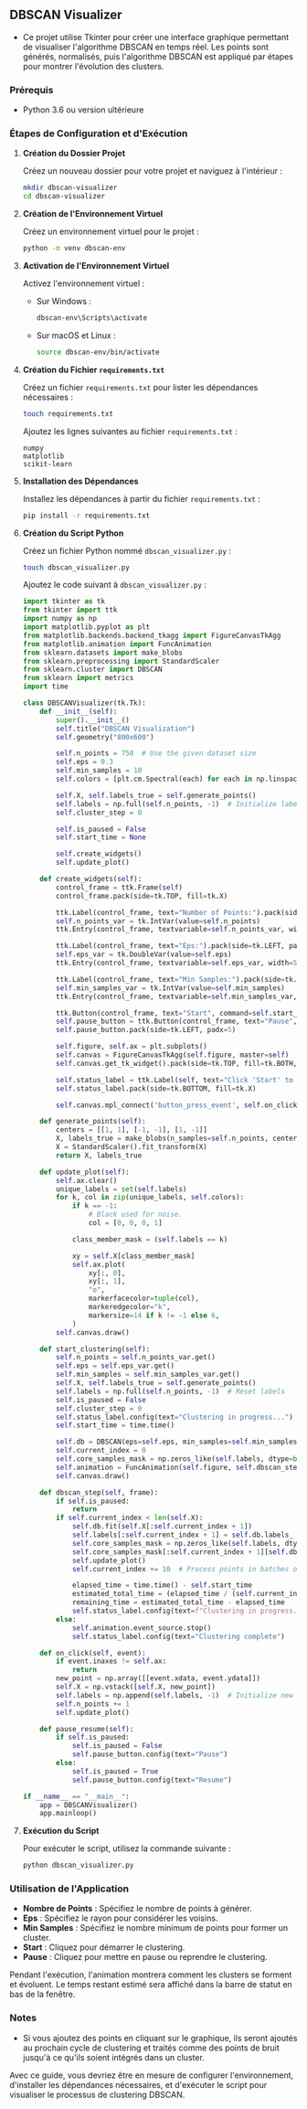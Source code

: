 ## DBSCAN Visualizer

- Ce projet utilise Tkinter pour créer une interface graphique permettant de visualiser l'algorithme DBSCAN en temps réel. Les points sont générés, normalisés, puis l'algorithme DBSCAN est appliqué par étapes pour montrer l'évolution des clusters.

### Prérequis

- Python 3.6 ou version ultérieure

### Étapes de Configuration et d'Exécution

1. **Création du Dossier Projet**

   Créez un nouveau dossier pour votre projet et naviguez à l'intérieur :

   ```bash
   mkdir dbscan-visualizer
   cd dbscan-visualizer
   ```

2. **Création de l'Environnement Virtuel**

   Créez un environnement virtuel pour le projet :

   ```bash
   python -m venv dbscan-env
   ```

3. **Activation de l'Environnement Virtuel**

   Activez l'environnement virtuel :

   - Sur Windows :

     ```bash
     dbscan-env\Scripts\activate
     ```

   - Sur macOS et Linux :

     ```bash
     source dbscan-env/bin/activate
     ```

4. **Création du Fichier `requirements.txt`**

   Créez un fichier `requirements.txt` pour lister les dépendances nécessaires :

   ```bash
   touch requirements.txt
   ```

   Ajoutez les lignes suivantes au fichier `requirements.txt` :

   ```
   numpy
   matplotlib
   scikit-learn
   ```

5. **Installation des Dépendances**

   Installez les dépendances à partir du fichier `requirements.txt` :

   ```bash
   pip install -r requirements.txt
   ```

6. **Création du Script Python**

   Créez un fichier Python nommé `dbscan_visualizer.py` :

   ```bash
   touch dbscan_visualizer.py
   ```

   Ajoutez le code suivant à `dbscan_visualizer.py` :

   ```python
   import tkinter as tk
   from tkinter import ttk
   import numpy as np
   import matplotlib.pyplot as plt
   from matplotlib.backends.backend_tkagg import FigureCanvasTkAgg
   from matplotlib.animation import FuncAnimation
   from sklearn.datasets import make_blobs
   from sklearn.preprocessing import StandardScaler
   from sklearn.cluster import DBSCAN
   from sklearn import metrics
   import time

   class DBSCANVisualizer(tk.Tk):
       def __init__(self):
           super().__init__()
           self.title("DBSCAN Visualization")
           self.geometry("800x600")

           self.n_points = 750  # Use the given dataset size
           self.eps = 0.3
           self.min_samples = 10
           self.colors = [plt.cm.Spectral(each) for each in np.linspace(0, 1, 10)]

           self.X, self.labels_true = self.generate_points()
           self.labels = np.full(self.n_points, -1)  # Initialize labels with -1 (noise)
           self.cluster_step = 0

           self.is_paused = False
           self.start_time = None

           self.create_widgets()
           self.update_plot()

       def create_widgets(self):
           control_frame = ttk.Frame(self)
           control_frame.pack(side=tk.TOP, fill=tk.X)

           ttk.Label(control_frame, text="Number of Points:").pack(side=tk.LEFT, padx=5)
           self.n_points_var = tk.IntVar(value=self.n_points)
           ttk.Entry(control_frame, textvariable=self.n_points_var, width=5).pack(side=tk.LEFT, padx=5)

           ttk.Label(control_frame, text="Eps:").pack(side=tk.LEFT, padx=5)
           self.eps_var = tk.DoubleVar(value=self.eps)
           ttk.Entry(control_frame, textvariable=self.eps_var, width=5).pack(side=tk.LEFT, padx=5)

           ttk.Label(control_frame, text="Min Samples:").pack(side=tk.LEFT, padx=5)
           self.min_samples_var = tk.IntVar(value=self.min_samples)
           ttk.Entry(control_frame, textvariable=self.min_samples_var, width=5).pack(side=tk.LEFT, padx=5)

           ttk.Button(control_frame, text="Start", command=self.start_clustering).pack(side=tk.LEFT, padx=5)
           self.pause_button = ttk.Button(control_frame, text="Pause", command=self.pause_resume)
           self.pause_button.pack(side=tk.LEFT, padx=5)

           self.figure, self.ax = plt.subplots()
           self.canvas = FigureCanvasTkAgg(self.figure, master=self)
           self.canvas.get_tk_widget().pack(side=tk.TOP, fill=tk.BOTH, expand=True)

           self.status_label = ttk.Label(self, text="Click 'Start' to begin clustering")
           self.status_label.pack(side=tk.BOTTOM, fill=tk.X)

           self.canvas.mpl_connect('button_press_event', self.on_click)

       def generate_points(self):
           centers = [[1, 1], [-1, -1], [1, -1]]
           X, labels_true = make_blobs(n_samples=self.n_points, centers=centers, cluster_std=0.4, random_state=0)
           X = StandardScaler().fit_transform(X)
           return X, labels_true

       def update_plot(self):
           self.ax.clear()
           unique_labels = set(self.labels)
           for k, col in zip(unique_labels, self.colors):
               if k == -1:
                   # Black used for noise.
                   col = [0, 0, 0, 1]

               class_member_mask = (self.labels == k)

               xy = self.X[class_member_mask]
               self.ax.plot(
                   xy[:, 0],
                   xy[:, 1],
                   "o",
                   markerfacecolor=tuple(col),
                   markeredgecolor="k",
                   markersize=14 if k != -1 else 6,
               )
           self.canvas.draw()

       def start_clustering(self):
           self.n_points = self.n_points_var.get()
           self.eps = self.eps_var.get()
           self.min_samples = self.min_samples_var.get()
           self.X, self.labels_true = self.generate_points()
           self.labels = np.full(self.n_points, -1)  # Reset labels
           self.is_paused = False
           self.cluster_step = 0
           self.status_label.config(text="Clustering in progress...")
           self.start_time = time.time()

           self.db = DBSCAN(eps=self.eps, min_samples=self.min_samples)
           self.current_index = 0
           self.core_samples_mask = np.zeros_like(self.labels, dtype=bool)
           self.animation = FuncAnimation(self.figure, self.dbscan_step, interval=100, repeat=False)  # Faster interval
           self.canvas.draw()

       def dbscan_step(self, frame):
           if self.is_paused:
               return
           if self.current_index < len(self.X):
               self.db.fit(self.X[:self.current_index + 1])
               self.labels[:self.current_index + 1] = self.db.labels_
               self.core_samples_mask = np.zeros_like(self.labels, dtype=bool)
               self.core_samples_mask[:self.current_index + 1][self.db.core_sample_indices_] = True
               self.update_plot()
               self.current_index += 10  # Process points in batches of 10 for speed

               elapsed_time = time.time() - self.start_time
               estimated_total_time = (elapsed_time / (self.current_index + 1)) * self.n_points
               remaining_time = estimated_total_time - elapsed_time
               self.status_label.config(text=f"Clustering in progress... Estimated time remaining: {int(remaining_time)} seconds")
           else:
               self.animation.event_source.stop()
               self.status_label.config(text="Clustering complete")

       def on_click(self, event):
           if event.inaxes != self.ax:
               return
           new_point = np.array([[event.xdata, event.ydata]])
           self.X = np.vstack([self.X, new_point])
           self.labels = np.append(self.labels, -1)  # Initialize new point as noise
           self.n_points += 1
           self.update_plot()

       def pause_resume(self):
           if self.is_paused:
               self.is_paused = False
               self.pause_button.config(text="Pause")
           else:
               self.is_paused = True
               self.pause_button.config(text="Resume")

   if __name__ == "__main__":
       app = DBSCANVisualizer()
       app.mainloop()
   ```

7. **Exécution du Script**

   Pour exécuter le script, utilisez la commande suivante :

   ```bash
   python dbscan_visualizer.py
   ```

### Utilisation de l'Application

- **Nombre de Points** : Spécifiez le nombre de points à générer.
- **Eps** : Spécifiez le rayon pour considérer les voisins.
- **Min Samples** : Spécifiez le nombre minimum de points pour former un cluster.
- **Start** : Cliquez pour démarrer le clustering.
- **Pause** : Cliquez pour mettre en pause ou reprendre le clustering.

Pendant l'exécution, l'animation montrera comment les clusters se forment et évoluent. Le temps restant estimé sera affiché dans la barre de statut en bas de la fenêtre.

### Notes

- Si vous ajoutez des points en cliquant sur le graphique, ils seront ajoutés au prochain cycle de clustering et traités comme des points de bruit jusqu'à ce qu'ils soient intégrés dans un cluster.

Avec ce guide, vous devriez être en mesure de configurer l'environnement, d'installer les dépendances nécessaires, et d'exécuter le script pour visualiser le processus de clustering DBSCAN.
